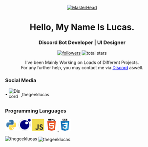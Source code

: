 <p align="center" style="text-align: center;">
    <a href="https://github.com/TheGeekLucas" target="_blank" rel="noreferrer">
        <img src="https://cdn.discordapp.com/attachments/1113841675723345930/1136344618020130816/nature.gif" alt="MasterHead" />
    </a>
</p>

<h1 align="center">Hello, My Name Is Lucas.</h1>
<h3 align="center">Discord Bot Developer | UI Designer</h3>

<p align="center">
    <a href="https://github.com/TheGeekLucas?tab=followers">
    <img alt="followers" title="Follow me on Github" src="https://custom-icon-badges.demolab.com/github/followers/TheGeekLucas?color=236ad3&labelColor=1155ba&style=for-the-badge&logo=person-add&label=Follow&logoColor=white"/></a>
    <img alt="total stars" title="Total stars on GitHub" src="https://custom-icon-badges.demolab.com/github/stars/TheGeekLucas?color=yellow&style=for-the-badge&labelColor=D9AF00&logo=star"/></a>
</p>

<p align="center">
    I've been Mainly Working on Loads of Different Projects.
    <br>
    For any further help, you may contact me via <a href="https://discord.com" target="_blank" rel="noreferrer" style="color: blue; text-decoration: underline;">Discord</a> aswell.
</p>

<h3 align="left">Social Media</h3>
<p align="left">
    • <a href="https://discord.com" target="_blank" rel="noreferrer">
        <img src="https://cdn.discordapp.com/attachments/1132998429866463331/1136023430374903890/1.png" alt="Discord" width="40" height="40" style="display: inline-block; vertical-align: middle;" /> 
        <span style="display: inline-block; vertical-align: middle;">thegeeklucas</span>
    </a>
</p>

<h3 align="left">Programming Languages</h3>
<p align="left">
    <img src="https://raw.githubusercontent.com/devicons/devicon/master/icons/python/python-original.svg" alt="python" width="40" height="40"/>
    <img src="https://raw.githubusercontent.com/devicons/devicon/master/icons/lua/lua-original.svg" alt="lua" width="40" height="40"/>
    <img src="https://raw.githubusercontent.com/devicons/devicon/master/icons/javascript/javascript-original.svg" alt="javascript" width="40" height="40"/>
    <a href="https://www.w3.org/html/" target="_blank" rel="noreferrer"> <img src="https://raw.githubusercontent.com/devicons/devicon/master/icons/html5/html5-original-wordmark.svg" alt="html5" width="40" height="40"/> </a>
    <a href="https://www.w3schools.com/css/" target="_blank" rel="noreferrer"> <img src="https://raw.githubusercontent.com/devicons/devicon/master/icons/css3/css3-original-wordmark.svg" alt="css3" width="40" height="40"/> </a>
</p>

<p>
    <img align="left" src="https://github-readme-stats.vercel.app/api/top-langs?username=thegeeklucas&show_icons=true&locale=en&layout=compact" alt="thegeeklucas" />
</p>

<p>&nbsp;<img align="center" src="https://github-readme-stats.vercel.app/api?username=thegeeklucas&show_icons=true&locale=en" alt="thegeeklucas" /></p>
